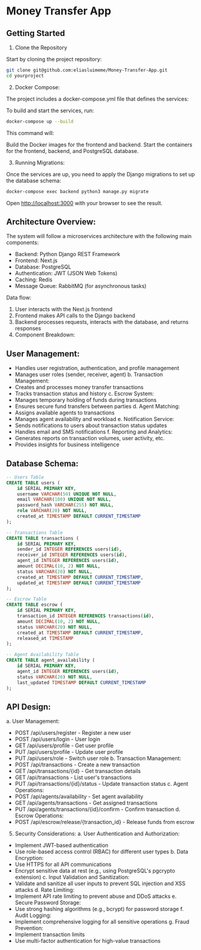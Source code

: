 # Money Transfer App

## Getting Started

1. Clone the Repository

Start by cloning the project repository:

```bash
git clone git@github.com:eliasluimeme/Money-Transfer-App.git
cd yourproject
```

2. Docker Compose:

The project includes a docker-compose.yml file that defines the services:

To build and start the services, run:

```bash
docker-compose up --build
```

This command will:

Build the Docker images for the frontend and backend.
Start the containers for the frontend, backend, and PostgreSQL database.

3. Running Migrations:

Once the services are up, you need to apply the Django migrations to set up the database schema:

```bash
docker-compose exec backend python3 manage.py migrate
```

Open [http://localhost:3000](http://localhost:3000) with your browser to see the result.

## Architecture Overview:

The system will follow a microservices architecture with the following main components:
* Backend: Python Django REST Framework
* Frontend: Next.js
* Database: PostgreSQL
* Authentication: JWT (JSON Web Tokens)
* Caching: Redis
* Message Queue: RabbitMQ (for asynchronous tasks)

Data flow:
1. User interacts with the Next.js frontend
2. Frontend makes API calls to the Django backend
3. Backend processes requests, interacts with the database, and returns responses
4. Component Breakdown:

## User Management:

* Handles user registration, authentication, and profile management
* Manages user roles (sender, receiver, agent)
b. Transaction Management:
* Creates and processes money transfer transactions
* Tracks transaction status and history
c. Escrow System: 
* Manages temporary holding of funds during transactions
* Ensures secure fund transfers between parties
d. Agent Matching:
* Assigns available agents to transactions
* Manages agent availability and workload
e. Notification Service:
* Sends notifications to users about transaction status updates
* Handles email and SMS notifications
f. Reporting and Analytics:
* Generates reports on transaction volumes, user activity, etc.
* Provides insights for business intelligence

## Database Schema:

```sql
-- Users Table
CREATE TABLE users (
    id SERIAL PRIMARY KEY,
    username VARCHAR(50) UNIQUE NOT NULL,
    email VARCHAR(100) UNIQUE NOT NULL,
    password_hash VARCHAR(255) NOT NULL,
    role VARCHAR(20) NOT NULL,
    created_at TIMESTAMP DEFAULT CURRENT_TIMESTAMP
);
```

```sql
-- Transactions Table
CREATE TABLE transactions (
    id SERIAL PRIMARY KEY,
    sender_id INTEGER REFERENCES users(id),
    receiver_id INTEGER REFERENCES users(id),
    agent_id INTEGER REFERENCES users(id),
    amount DECIMAL(10, 2) NOT NULL,
    status VARCHAR(20) NOT NULL,
    created_at TIMESTAMP DEFAULT CURRENT_TIMESTAMP,
    updated_at TIMESTAMP DEFAULT CURRENT_TIMESTAMP
);
```

```sql
-- Escrow Table
CREATE TABLE escrow (
    id SERIAL PRIMARY KEY,
    transaction_id INTEGER REFERENCES transactions(id),
    amount DECIMAL(10, 2) NOT NULL,
    status VARCHAR(20) NOT NULL,
    created_at TIMESTAMP DEFAULT CURRENT_TIMESTAMP,
    released_at TIMESTAMP
);
```

```sql
-- Agent Availability Table
CREATE TABLE agent_availability (
    id SERIAL PRIMARY KEY,
    agent_id INTEGER REFERENCES users(id),
    status VARCHAR(20) NOT NULL,
    last_updated TIMESTAMP DEFAULT CURRENT_TIMESTAMP
);
```

## API Design:

a. User Management:
* POST /api/users/register - Register a new user
* POST /api/users/login - User login
* GET /api/users/profile - Get user profile
* PUT /api/users/profile - Update user profile
* PUT /api/users/role - Switch user role
b. Transaction Management:
* POST /api/transactions - Create a new transaction
* GET /api/transactions/{id} - Get transaction details
* GET /api/transactions - List user's transactions
* PUT /api/transactions/{id}/status - Update transaction status
c. Agent Operations:
* POST /api/agents/availability - Set agent availability
* GET /api/agents/transactions - Get assigned transactions
* PUT /api/agents/transactions/{id}/confirm - Confirm transaction
d. Escrow Operations:
* POST /api/escrow/release/{transaction_id} - Release funds from escrow
5. Security Considerations:
a. User Authentication and Authorization:
* Implement JWT-based authentication
* Use role-based access control (RBAC) for different user types
b. Data Encryption:
* Use HTTPS for all API communications
* Encrypt sensitive data at rest (e.g., using PostgreSQL's pgcrypto extension)
c. Input Validation and Sanitization:
* Validate and sanitize all user inputs to prevent SQL injection and XSS attacks
d. Rate Limiting:
* Implement API rate limiting to prevent abuse and DDoS attacks
e. Secure Password Storage:
* Use strong hashing algorithms (e.g., bcrypt) for password storage
f. Audit Logging:
* Implement comprehensive logging for all sensitive operations
g. Fraud Prevention:
* Implement transaction limits
* Use multi-factor authentication for high-value transactions
